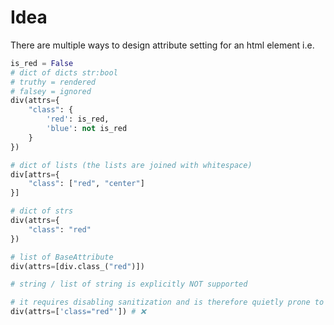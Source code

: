 # Idea
There are multiple ways to design attribute setting for an html element i.e.

```python
is_red = False
# dict of dicts str:bool
# truthy = rendered
# falsey = ignored
div(attrs={
    "class": {
        'red': is_red,
        'blue': not is_red
    }
})

# dict of lists (the lists are joined with whitespace)
div[attrs={
    "class": ["red", "center"]
}]

# dict of strs
div(attrs={
    "class": "red"
})

# list of BaseAttribute
div(attrs=[div.class_("red")])

# string / list of string is explicitly NOT supported

# it requires disabling sanitization and is therefore quietly prone to XSS
div(attrs=['class="red"']) # ❌

```